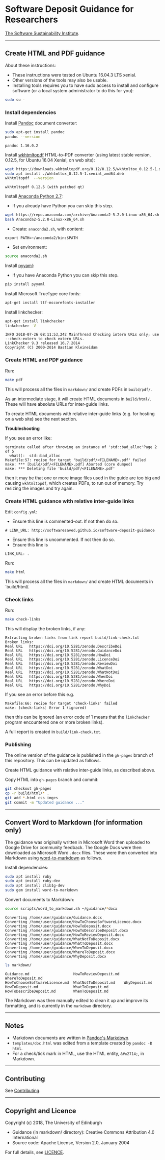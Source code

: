 # Software Deposit Guidance for Researchers

[The Software Sustainability Institute](http://www.software.ac.uk).

---

## Create HTML and PDF guidance

About these instructions:

* These instructions were tested on Ubuntu 16.04.3 LTS xenial.
* Other versions of the tools may also be usable.
* Installing tools requires you to have sudo access to install and configure software (or a local system administrator to do this for you):

```bash
sudo su -
```

### Install dependencies

Install [Pandoc](http://pandoc.org/) document converter:

```bash
sudo apt-get install pandoc
pandoc --version
```
```
pandoc 1.16.0.2
```

Install [wkhtmltopdf](http://wkhtmltopdf.org/) HTML-to-PDF converter (using latest stable version, 0.12.5, for Ubuntu 16.04 Xenial, on web site):

```bash
wget https://downloads.wkhtmltopdf.org/0.12/0.12.5/wkhtmltox_0.12.5-1.xenial_amd64.deb
sudo apt install ./wkhtmltox_0.12.5-1.xenial_amd64.deb 
wkhtmltopdf  --version
```
```
wkhtmltopdf 0.12.5 (with patched qt)
```

Install [Anaconda Python 2.7](https://www.anaconda.com):

* If you already have Python you can skip this step.

```bash
wget https://repo.anaconda.com/archive/Anaconda2-5.2.0-Linux-x86_64.sh
bash Anaconda2-5.2.0-Linux-x86_64.sh
```

* Create: `anaconda2.sh`, with content:

```
export PATH=~/anaconda2/bin:$PATH
```

* Set environment:

```bash
source anaconda2.sh
```

Install [pyyaml](https://pyyaml.org/):

* If you have Anaconda Python you can skip this step.

```bash
pip install pyyaml
```

Install Microsoft TrueType core fonts:

```bash
apt-get install ttf-mscorefonts-installer
```

Install linkchecker:

```bash
apt-get install linkchecker
linkchecker -V
```
```
INFO 2018-07-26 08:11:53,242 MainThread Checking intern URLs only; use --check-extern to check extern URLs.
LinkChecker 9.3 released 16.7.2014
Copyright (C) 2000-2014 Bastian Kleineidam
```

### Create HTML and PDF guidance

Run:

```bash
make pdf
```

This will process all the files in `markdown/` and create PDFs in `build/pdf/`. 

As an intermediate stage, it will create HTML documents in `build/html/`. These will have absolute URLs for inter-guide links.

To create HTML documents with relative inter-guide links (e.g. for hosting on a web site) see the next section.

**Troubleshooting**

If you see an error like:

```
terminate called after throwing an instance of 'std::bad_alloc'Page 2 of 5
  what():  std::bad_alloc
Makefile:57: recipe for target 'build/pdf/<FILENAME>.pdf' failed
make: *** [build/pdf/<FILENAME>.pdf] Aborted (core dumped)
make: *** Deleting file 'build/pdf/<FILENAME>.pdf'
```

then it may be that one or more image files used in the guide are too big and causing `wkhtmltopdf`, which creates PDFs, to run out of memory. Try resizing the images and try again.

### Create HTML guidance with relative inter-guide links

Edit `config.yml`:

* Ensure this line is commented-out. If not then do so.

```
# LINK_URL: http://softwaresaved.github.io/software-deposit-guidance 
```

* Ensure this line is uncommented. If not then do so.
* Ensure this line is 

```
LINK_URL: . 
```

Run:

```bash
make html
```

This will process all the files in `markdown/` and create HTML documents in `build/html/.

### Check links

Run:

```bash
make check-links
```

This will display the broken links, if any:

```
Extracting broken links from link report build/link-check.txt
Broken links:
Real URL   https://doi.org/10.5281/zenodo.DescribeDoi
Real URL   https://doi.org/10.5281/zenodo.GuidanceDoi
Real URL   https://doi.org/10.5281/zenodo.HowDoi
Real URL   https://doi.org/10.5281/zenodo.LicenceDoi
Real URL   https://doi.org/10.5281/zenodo.ReviewDoi
Real URL   https://doi.org/10.5281/zenodo.WhatDoi
Real URL   https://doi.org/10.5281/zenodo.WhatNotDoi
Real URL   https://doi.org/10.5281/zenodo.WhenDoi
Real URL   https://doi.org/10.5281/zenodo.WhereDoi
Real URL   https://doi.org/10.5281/zenodo.WhyDoi
```

If you see an error before this e.g.

```
Makefile:66: recipe for target 'check-links' failed
make: [check-links] Error 1 (ignored)
```

then this can be ignored (an error code of 1 means that the `linkchecker` program encountered one or more broken links).

A full report is created in `build/link-check.txt`.

### Publishing 

The online version of the guidance is published in the `gh-pages` branch of this repository. This can be updated as follows.

Create HTML guidance with relative inter-guide links, as described above.

Copy HTML into `gh-pages` branch and commit:

```bash
git checkout gh-pages
cp -r build/html/* .
git add *.html css imges
git commit -m "Updated guidance ..."
```

---

## Convert Word to Markdown (for information only)

The guidance was originally written in Microsoft Word then uploaded to Google Drive for community feedback. The Google Docs were then downloaded as Microsoft Word `.docx` files. These were then converted into Markdown using [word-to-markdown](https://github.com/benbalter/word-to-markdown) as follows.

Install dependencies:

```bash
sudo apt install ruby
sudo apt install ruby-dev
sudo apt install zlib1g-dev
sudo gem install word-to-markdown
```

Convert documents to Markdown:

```bash
source scripts/word_to_markdown.sh ~/guidance/*docx
```
```
Converting /home/user/guidance/Guidance.docx
Converting /home/user/guidance/HowToChooseSoftwareLicence.docx
Converting /home/user/guidance/HowToDeposit.docx
Converting /home/user/guidance/HowToDescribeDeposit.docx
Converting /home/user/guidance/HowToReviewDeposit.docx
Converting /home/user/guidance/WhatNotToDeposit.docx
Converting /home/user/guidance/WhatToDeposit.docx
Converting /home/user/guidance/WhenToDeposit.docx
Converting /home/user/guidance/WhereToDeposit.docx
Converting /home/user/guidance/WhyDeposit.docx
```
```bash
ls markdown/
```
```
Guidance.md                    HowToReviewDeposit.md  WhereToDeposit.md
HowToChooseSoftwareLicence.md  WhatNotToDeposit.md    WhyDeposit.md
HowToDeposit.md                WhatToDeposit.md
HowToDescribeDeposit.md        WhenToDeposit.md
```

The Markdown was then manually edited to clean it up and improve its formatting, and is currently in the `markdown` directory.

---

## Notes

* Markdown documents are written in [Pandoc's Markdown](http://pandoc.org/MANUAL.html#pandocs-markdown).
* `templates/doc.html` was edited from a template created by `pandoc -D html`.
* For a check/tick mark in HTML, use the HTML entity, `&#x2714;`, in Markdown.

---

## Contributing

See [Contributing](./CONTRIBUTING.md).

---

## Copyright and Licence

Copyright (c) 2018, The University of Edinburgh

* Guidance (in markdown/ directory): Creative Commons Attribution 4.0 International
* Source code: Apache License, Version 2.0, January 2004

For full details, see [LICENCE](./LICENCE).
